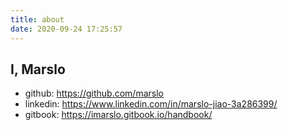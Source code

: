 ```yaml
---
title: about
date: 2020-09-24 17:25:57
---
```


## I, Marslo
- github: https://github.com/marslo
- linkedin: https://www.linkedin.com/in/marslo-jiao-3a286399/
- gitbook: https://imarslo.gitbook.io/handbook/
